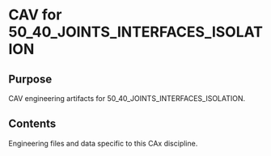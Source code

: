 # CAV for 50_40_JOINTS_INTERFACES_ISOLATION

## Purpose
CAV engineering artifacts for 50_40_JOINTS_INTERFACES_ISOLATION.

## Contents
Engineering files and data specific to this CAx discipline.

